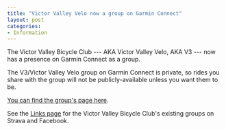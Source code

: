 ```yaml
---
title: "Victor Valley Velo now a group on Garmin Connect"
layout: post
categories:
- Information
---
```


The Victor Valley Bicycle Club --- AKA Victor Valley Velo, AKA V3 --- now has a presence on Garmin Connect as a group.

The V3/Victor Valley Velo group on Garmin Connect is private, so rides you share with the group will not be publicly-available unless you want them to be.

[You can find the group's page here](https://connect.garmin.com/group/230105).

See the [Links page](/re-cycling/links.html) for the Victor Valley Bicycle Club's existing groups on Strava and Facebook.

